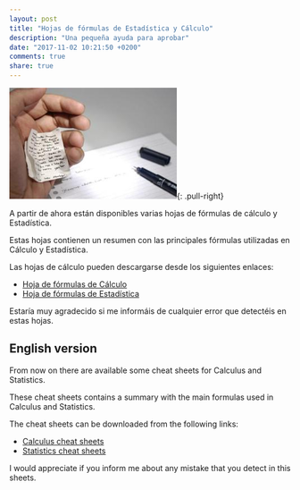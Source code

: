 ```yaml
---
layout: post
title: "Hojas de fórmulas de Estadística y Cálculo"
description: "Una pequeña ayuda para aprobar"
date: "2017-11-02 10:21:50 +0200"
comments: true
share: true
---
```


![Cheat sheet](/images/cheatsheet.jpg){: .pull-right}

A partir de ahora están disponibles varias hojas de fórmulas de cálculo y Estadística.

Estas hojas contienen un resumen con las principales fórmulas utilizadas en Cálculo y Estadística.

<!--MORE-->

Las hojas de cálculo pueden descargarse desde los siguientes enlaces:

- [Hoja de fórmulas de Cálculo](http://aprendeconalf.es/calculo/formulas/)
- [Hoja de fórmulas de Estadística](http://aprendeconalf.es/estadistica/formulas/)

Estaría muy agradecido si me informáis de cualquier error que detectéis en estas hojas. 

## English version

From now on there are available some cheat sheets for Calculus and Statistics. 

These cheat sheets contains a summary with the main formulas used in Calculus and Statistics.

The cheat sheets can be downloaded from the following links:

- [Calculus cheat sheets](http://aprendeconalf.es/calculus/cheatsheets/)
- [Statistics cheat sheets](http://aprendeconalf.es/statistics/cheatsheets/)

I would appreciate if you inform me about any mistake that you detect in this sheets. 
